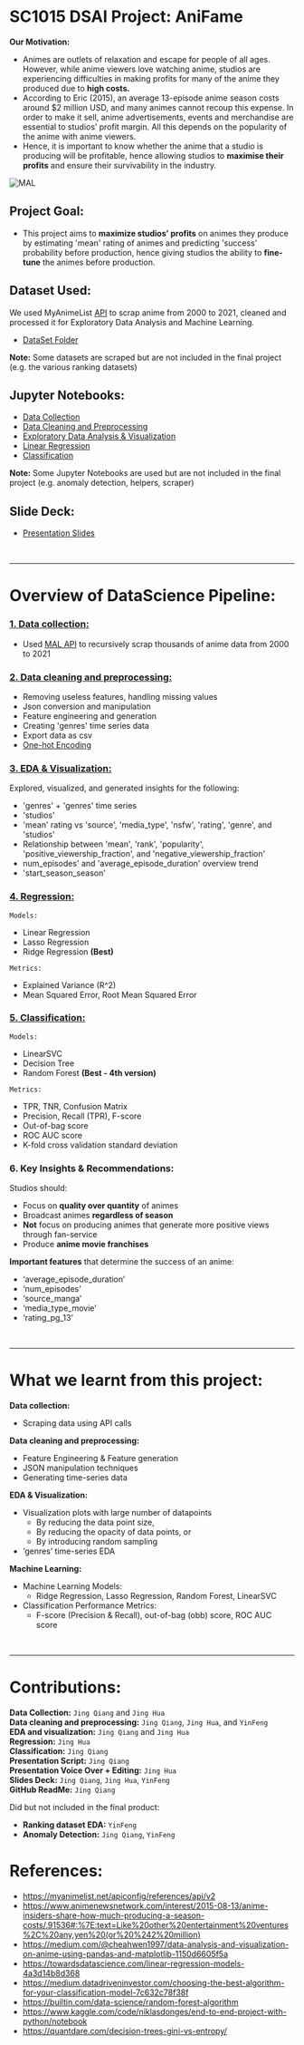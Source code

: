 # SC1015 DSAI Project: AniFame

**Our Motivation:**
- Animes are outlets of relaxation and escape for people of all ages. However, while anime viewers love watching anime, studios are experiencing difficulties in making profits for many of the anime they produced due to **high costs.**
- According to Eric (2015), an average 13-episode anime season costs around $2 million USD, and many animes cannot recoup this expense. In order to make it sell, anime advertisements, events and merchandise are essential to studios’ profit margin. All this depends on the popularity of the anime with anime viewers. 
- Hence, it is important to know whether the anime that a studio is producing will be profitable, hence allowing studios to **maximise their profits** and ensure their survivability in the industry.

![MAL](https://user-images.githubusercontent.com/47933193/164981422-834ebc32-3be4-430e-b69e-c38dcf065d3e.png)

## Project Goal:
- This project aims to **maximize studios’ profits** on animes they produce by estimating 'mean' rating of animes and predicting 'success' probability before production, hence giving studios the ability to **fine-tune** the animes before production.

## Dataset Used:
We used MyAnimeList [API](https://myanimelist.net/apiconfig/references/api/v2) to scrap anime from 2000 to 2021, cleaned and processed it for Exploratory Data Analysis and Machine Learning.
- [DataSet Folder](https://github.com/ztjhz/SC1015-Project/tree/main/Anime/dataset)

**Note:** Some datasets are scraped but are not included in the final project (e.g. the various ranking datasets)

## Jupyter Notebooks:
- [Data Collection](https://github.com/ztjhz/SC1015-Project/blob/main/Anime/data_collection_(scraping).ipynb)
- [Data Cleaning and Preprocessing](https://github.com/ztjhz/SC1015-Project/blob/main/Anime/data_cleaning_preprocessing.ipynb)
- [Exploratory Data Analysis & Visualization](https://github.com/ztjhz/SC1015-Project/blob/main/Anime/exploratory_data_analysis_visualization.ipynb)
- [Linear Regression](https://github.com/ztjhz/SC1015-Project/blob/main/Anime/linear_regression.ipynb)
- [Classification](https://github.com/ztjhz/SC1015-Project/blob/main/Anime/classification.ipynb)

**Note:** Some Jupyter Notebooks are used but are not included in the final project (e.g. anomaly detection, helpers, scraper)

## Slide Deck:
- [Presentation Slides](https://github.com/ztjhz/SC1015-Project/blob/main/Anime/slides_deck.pdf)

<br>

---

# Overview of DataScience Pipeline:
### [1. Data collection:](https://github.com/ztjhz/SC1015-Project/blob/main/Anime/data_collection_(scraping).ipynb)
- Used [MAL API](https://myanimelist.net/apiconfig/references/api/v2) to recursively scrap thousands of anime data from 2000 to 2021

### [2. Data cleaning and preprocessing:](https://github.com/ztjhz/SC1015-Project/blob/main/Anime/data_cleaning_preprocessing.ipynb)
- Removing useless features, handling missing values
- Json conversion and manipulation
- Feature engineering and generation
- Creating 'genres' time series data
- Export data as csv
- [One-hot Encoding](https://github.com/ztjhz/SC1015-Project/blob/main/Anime/linear_regression.ipynb)

### [3. EDA & Visualization:](https://github.com/ztjhz/SC1015-Project/blob/main/Anime/exploratory_data_analysis_visualization.ipynb)

Explored, visualized, and generated insights for the following:
- 'genres' + 'genres' time series
- 'studios'
- 'mean' rating vs 'source', 'media_type', 'nsfw', 'rating', 'genre', and 'studios'
- Relationship between 'mean', 'rank', 'popularity', 'positive_viewership_fraction', and 'negative_viewership_fraction'
- num_episodes' and 'average_episode_duration' overview trend
- 'start_season_season'

### [4. Regression:](https://github.com/ztjhz/SC1015-Project/blob/main/Anime/linear_regression.ipynb) <br>
`Models:`
- Linear Regression
- Lasso Regression
- Ridge Regression **(Best)**
 
`Metrics:`
- Explained Variance (R^2)
- Mean Squared Error, Root Mean Squared Error


### [5. Classification:](https://github.com/ztjhz/SC1015-Project/blob/main/Anime/classification.ipynb) <br>
`Models:`
- LinearSVC
- Decision Tree
- Random Forest **(Best - 4th version)** 

`Metrics:`
- TPR, TNR, Confusion Matrix
- Precision, Recall (TPR), F-score
- Out-of-bag score
- ROC AUC score
- K-fold cross validation standard deviation


### 6. Key Insights & Recommendations:

Studios should:
- Focus on **quality over quantity** of animes
- Broadcast animes **regardless of season**
- **Not** focus on producing animes that generate more positive views through fan-service
- Produce **anime movie franchises**

**Important features** that determine the success of an anime:
  - ‘average_episode_duration’
  - ‘num_episodes’
  - ‘source_manga’
  - ‘media_type_movie’
  - ‘rating_pg_13’

<br>

---

# What we learnt from this project:
**Data collection:**
- Scraping data using API calls

**Data cleaning and preprocessing:**
- Feature Engineering & Feature generation
- JSON manipulation techniques
- Generating time-series data 

**EDA & Visualization:**
- Visualization plots with large number of datapoints
  - By reducing the data point size,
  - By reducing the opacity of data points, or
  - By introducing random sampling
- ‘genres’ time-series EDA

**Machine Learning:**
- Machine Learning Models:
  - Ridge Regression, Lasso Regression, Random Forest, LinearSVC
- Classification Performance Metrics:
  - F-score (Precision & Recall), out-of-bag (obb) score, ROC AUC score

<br>

---

# Contributions:
**Data Collection:** `Jing Qiang` and `Jing Hua` <br>
**Data cleaning and preprocessing:** `Jing Qiang`, `Jing Hua`, and `YinFeng` <br>
**EDA and visualization:** `Jing Qiang` and `Jing Hua` <br>
**Regression:** `Jing Hua` <br>
**Classification:** `Jing Qiang` <br>
**Presentation Script:** `Jing Qiang` <br>
**Presentation Voice Over + Editing:** `Jing Hua` <br>
**Slides Deck:** `Jing Qiang`, `Jing Hua`, `YinFeng` <br>
**GitHub ReadMe:** `Jing Qiang` <br>


Did but not included in the final product: <br>
- **Ranking dataset EDA:** `YinFeng` <br>
- **Anomaly Detection:** `Jing Qiang`, `YinFeng` <br>


# References:
- https://myanimelist.net/apiconfig/references/api/v2
- https://www.animenewsnetwork.com/interest/2015-08-13/anime-insiders-share-how-much-producing-a-season-costs/.91536#:%7E:text=Like%20other%20entertainment%20ventures%2C%20any,yen%20(or%20%242%20million)
- https://medium.com/@cheahwen1997/data-analysis-and-visualization-on-anime-using-pandas-and-matplotlib-1150d6605f5a
- https://towardsdatascience.com/linear-regression-models-4a3d14b8d368
- https://medium.datadriveninvestor.com/choosing-the-best-algorithm-for-your-classification-model-7c632c78f38f
- https://builtin.com/data-science/random-forest-algorithm
- https://www.kaggle.com/code/niklasdonges/end-to-end-project-with-python/notebook
- https://quantdare.com/decision-trees-gini-vs-entropy/

